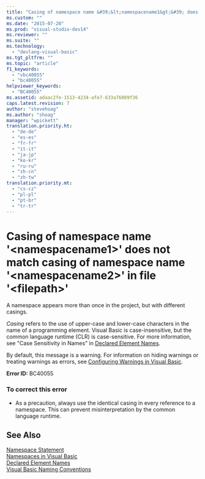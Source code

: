 ```yaml
---
title: "Casing of namespace name &#39;&lt;namespacename1&gt;&#39; does not match casing of namespace name &#39;&lt;namespacename2&gt;&#39; in file &#39;&lt;filepath&gt;&#39;"
ms.custom: ""
ms.date: "2015-07-20"
ms.prod: "visual-studio-dev14"
ms.reviewer: ""
ms.suite: ""
ms.technology: 
  - "devlang-visual-basic"
ms.tgt_pltfrm: ""
ms.topic: "article"
f1_keywords: 
  - "vbc40055"
  - "bc40055"
helpviewer_keywords: 
  - "BC40055"
ms.assetid: adaac2fe-1513-4234-afe7-633a76089f36
caps.latest.revision: 7
author: "stevehoag"
ms.author: "shoag"
manager: "wpickett"
translation.priority.ht: 
  - "de-de"
  - "es-es"
  - "fr-fr"
  - "it-it"
  - "ja-jp"
  - "ko-kr"
  - "ru-ru"
  - "zh-cn"
  - "zh-tw"
translation.priority.mt: 
  - "cs-cz"
  - "pl-pl"
  - "pt-br"
  - "tr-tr"
---
```

# Casing of namespace name &#39;&lt;namespacename1&gt;&#39; does not match casing of namespace name &#39;&lt;namespacename2&gt;&#39; in file &#39;&lt;filepath&gt;&#39;
A namespace appears more than once in the project, but with different casings.  
  
 *Casing* refers to the use of upper-case and lower-case characters in the name of a programming element. Visual Basic is case-insensitive, but the common language runtime (CLR) is case-sensitive. For more information, see "Case Sensitivity in Names" in [Declared Element Names](../Topic/Declared%20Element%20Names%20\(Visual%20Basic\).md).  
  
 By default, this message is a warning. For information on hiding warnings or treating warnings as errors, see [Configuring Warnings in Visual Basic](../ide/configuring-warnings-in-visual-basic.md).  
  
 **Error ID:** BC40055  
  
### To correct this error  
  
-   As a precaution, always use the identical casing in every reference to a namespace. This can prevent misinterpretation by the common language runtime.  
  
## See Also  
 [Namespace Statement](../Topic/Namespace%20Statement.md)   
 [Namespaces in Visual Basic](../Topic/Namespaces%20in%20Visual%20Basic.md)   
 [Declared Element Names](../Topic/Declared%20Element%20Names%20\(Visual%20Basic\).md)   
 [Visual Basic Naming Conventions](../Topic/Visual%20Basic%20Naming%20Conventions.md)